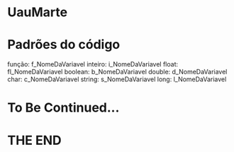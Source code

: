 # UauMarte

# Padrões do código
 função:   f_NomeDaVariavel
 inteiro:  i_NomeDaVariavel
 float:   fl_NomeDaVariavel
 boolean:  b_NomeDaVariavel
 double:   d_NomeDaVariavel
 char:     c_NomeDaVariavel
 string:   s_NomeDaVariavel
 long:     l_NomeDaVariavel
# To Be Continued...





















# THE END
